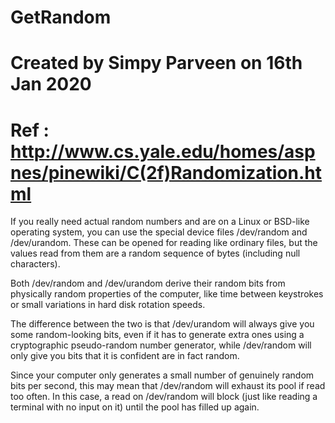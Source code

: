 # GetRandom
# Created by Simpy Parveen on 16th Jan 2020
# Ref : http://www.cs.yale.edu/homes/aspnes/pinewiki/C(2f)Randomization.html


If you really need actual random numbers and are on a Linux or BSD-like operating system, you can use the special device files /dev/random and /dev/urandom. These can be opened for reading like ordinary files, but the values read from them are a random sequence of bytes (including null characters). 

Both /dev/random and /dev/urandom derive their random bits from physically random properties of the computer, like time between keystrokes or small variations in hard disk rotation speeds. 

The difference between the two is that /dev/urandom will always give you some random-looking bits, even if it has to generate extra ones using a cryptographic pseudo-random number generator, while /dev/random will only give you bits that it is confident are in fact random. 

Since your computer only generates a small number of genuinely random bits per second, this may mean that /dev/random will exhaust its pool if read too often. In this case, a read on /dev/random will block (just like reading a terminal with no input on it) until the pool has filled up again. 
